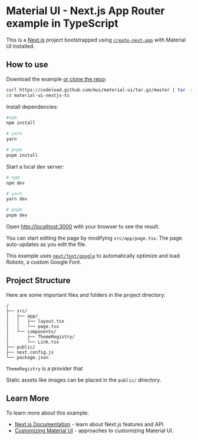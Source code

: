 # Material UI - Next.js App Router example in TypeScript

This is a [Next.js](https://nextjs.org/) project bootstrapped using [`create-next-app`](https://github.com/vercel/next.js/tree/canary/packages/create-next-app) with Material UI installed.

## How to use

Download the example [or clone the repo](https://github.com/mui/material-ui):

<!-- #default-branch-switch -->

```bash
curl https://codeload.github.com/mui/material-ui/tar.gz/master | tar -xz --strip=2  material-ui-master/examples/material-ui-nextjs-ts
cd material-ui-nextjs-ts
```

Install dependencies:

```bash
#npm
npm install

# yarn
yarn

# pnpm
pnpm install
```

Start a local dev server:

```bash
# npm
npm dev

# yarn
yarn dev

# pnpm
pnpm dev
```

Open [http://localhost:3000](http://localhost:3000) with your browser to see the result.

You can start editing the page by modifying `src/app/page.tsx`. The page auto-updates as you edit the file.

This example uses [`next/font/google`](https://nextjs.org/docs/app/building-your-application/optimizing/fonts#google-fonts) to automatically optimize and load Roboto, a custom Google Font.

## Project Structure

Here are some important files and folders in the project directory:

```
/
├── src/
│   ├── app/
│   │   ├── layout.tsx
│   │   └── page.tsx
│   └── components/
│       ├── ThemeRegistry/
│       └── Link.tsx
├── public/
├── next.config.js
└── package.json
```

`ThemeRegistry` is a provider that

Static assets like images can be placed in the `public/` directory.

## Learn More

To learn more about this example:

- [Next.js Documentation](https://nextjs.org/docs) - learn about Next.js features and API.
- [Customizing Material UI](https://mui.com/material-ui/customization/how-to-customize/) - approaches to customizing Material UI.

